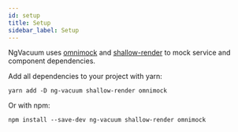 ```yaml
---
id: setup
title: Setup
sidebar_label: Setup
---
```


NgVacuum uses [omnimock](TODO) and [shallow-render](TODO) to mock service and component dependencies.

Add all dependencies to your project with yarn:

```
yarn add -D ng-vacuum shallow-render omnimock
```

Or with npm:
```
npm install --save-dev ng-vacuum shallow-render omnimock
```

